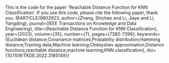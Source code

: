 This is the code for the paper 'Reachable Distance Function for KNN Classification'.
If you use this code, please cite the following paper, thank you.
@ARTICLE{9802923,
  author={Zhang, Shichao and Li, Jiaye and Li, Yangding},
  journal={IEEE Transactions on Knowledge and Data Engineering}, 
  title={Reachable Distance Function for KNN Classification}, 
  year={2023},
  volume={35},
  number={7},
  pages={7382-7396},
  keywords={Euclidean distance;Covariance matrices;Probability distribution;Hamming distance;Training data;Machine learning;Chebyshev approximation;Distance functions;reachable distance;machine learning;KNN classification},
  doi={10.1109/TKDE.2022.3185149}}
